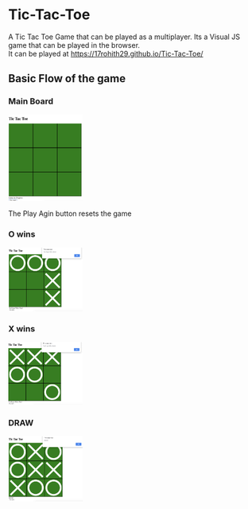 # Tic-Tac-Toe
A Tic Tac Toe Game that can be played as a multiplayer. Its a Visual JS game that can be played in the browser.<br>
It can be played at https://17rohith29.github.io/Tic-Tac-Toe/

## Basic Flow of the game
### Main Board
<img src="1.png" width = "150px">
<p>The Play Agin button resets the game</p>

### O wins
<img src="2.png" width = "150px">

### X wins
<img src="3.png" width = "150px">

### DRAW
<img src="4.png" width = "150px">
